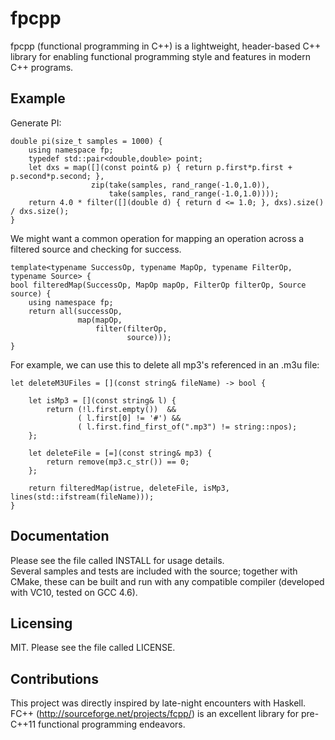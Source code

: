 fpcpp
===========================

fpcpp (functional programming in C++) is a lightweight, header-based C++ library for enabling functional programming style and features
in modern C++ programs.


Example
-------------

Generate PI:

    double pi(size_t samples = 1000) {
        using namespace fp;
        typedef std::pair<double,double> point;
        let dxs = map([](const point& p) { return p.first*p.first + p.second*p.second; },
                      zip(take(samples, rand_range(-1.0,1.0)),
                          take(samples, rand_range(-1.0,1.0))));
        return 4.0 * filter([](double d) { return d <= 1.0; }, dxs).size() / dxs.size();
    }

We might want a common operation for mapping an operation across a filtered source and checking for success.  

    template<typename SuccessOp, typename MapOp, typename FilterOp, typename Source> {
    bool filteredMap(SuccessOp, MapOp mapOp, FilterOp filterOp, Source source) { 
        using namespace fp;
        return all(successOp,
                   map(mapOp,
                       filter(filterOp,
                              source)));
    }

For example, we can use this to delete all mp3's referenced in an .m3u file:

    let deleteM3UFiles = [](const string& fileName) -> bool {
        
        let isMp3 = [](const string& l) { 
            return (!l.first.empty())  && 
                   ( l.first[0] != '#') &&
                   ( l.first.find_first_of(".mp3") != string::npos);
        };
      
        let deleteFile = [=](const string& mp3) {
            return remove(mp3.c_str()) == 0; 
        };
      
        return filteredMap(istrue, deleteFile, isMp3, lines(std::ifstream(fileName)));                                   
    }

Documentation
-------------

Please see the file called INSTALL for usage details.  
Several samples and tests are included with the source; together with CMake, these can be built and run 
with any compatible compiler (developed with VC10, tested on GCC 4.6).  

Licensing
---------

MIT.
Please see the file called LICENSE.

Contributions
-------------

This project was directly inspired by late-night encounters with Haskell.  FC++ (http://sourceforge.net/projects/fcpp/) 
is an excellent library for pre-C++11 functional programming endeavors. 